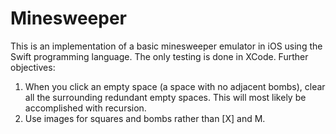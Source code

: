 # Minesweeper
This is an implementation of a basic minesweeper emulator in iOS using the Swift programming language. 
The only testing is done in XCode. 
Further objectives: 
1) When you click an empty space (a space with no adjacent bombs), 
clear all the surrounding redundant empty spaces.
This will most likely be accomplished with recursion. 
2) Use images for squares and bombs rather than [X] and M. 
